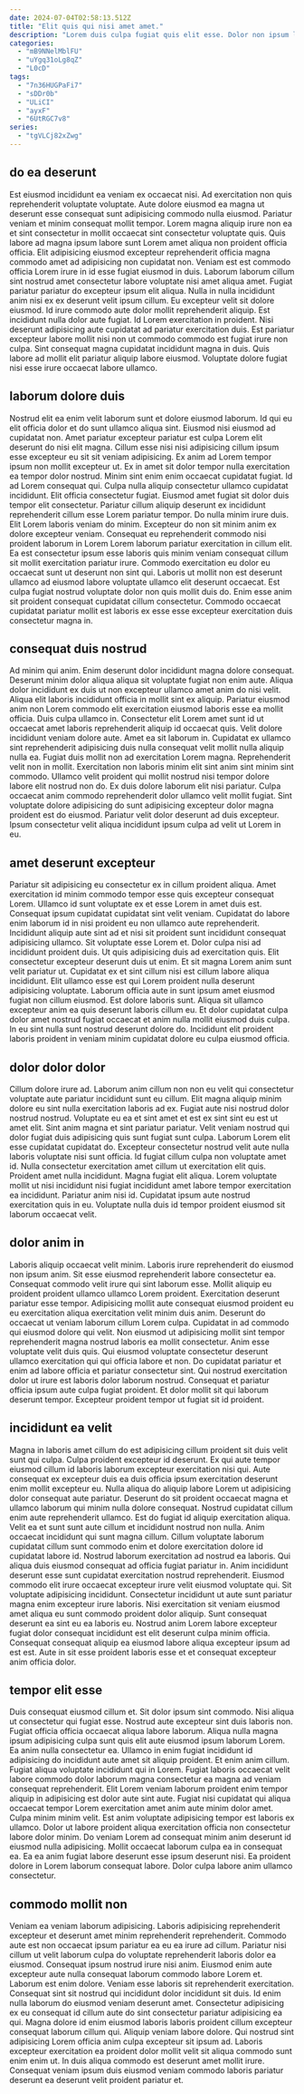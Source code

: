 ```yaml
---
date: 2024-07-04T02:58:13.512Z
title: "Elit quis qui nisi amet amet."
description: "Lorem duis culpa fugiat quis elit esse. Dolor non ipsum laborum exercitation ut eiusmod non aliquip."
categories:
  - "mB9NNelMblFU"
  - "uYgq31oLg8qZ"
  - "L0cD"
tags:
  - "7n36HUGPaFi7"
  - "sDDr0b"
  - "ULiCI"
  - "ayxF"
  - "6UtRGC7v8"
series:
  - "tgVLCj82xZwg"
---
```



## do ea deserunt

Est eiusmod incididunt ea veniam ex occaecat nisi. Ad exercitation non quis reprehenderit voluptate voluptate. Aute dolore eiusmod ea magna ut deserunt esse consequat sunt adipisicing commodo nulla eiusmod. Pariatur veniam et minim consequat mollit tempor.
Lorem magna aliquip irure non ea et sint consectetur in mollit occaecat sint consectetur voluptate quis. Quis labore ad magna ipsum labore sunt Lorem amet aliqua non proident officia officia. Elit adipisicing eiusmod excepteur reprehenderit officia magna commodo amet ad adipisicing non cupidatat non. Veniam est est commodo officia Lorem irure in id esse fugiat eiusmod in duis. Laborum laborum cillum sint nostrud amet consectetur labore voluptate nisi amet aliqua amet. Fugiat pariatur pariatur do excepteur ipsum elit aliqua. Nulla in nulla incididunt anim nisi ex ex deserunt velit ipsum cillum. Eu excepteur velit sit dolore eiusmod.
Id irure commodo aute dolor mollit reprehenderit aliquip. Est incididunt nulla dolor aute fugiat. Id Lorem exercitation in proident. Nisi deserunt adipisicing aute cupidatat ad pariatur exercitation duis. Est pariatur excepteur labore mollit nisi non ut commodo commodo est fugiat irure non culpa. Sint consequat magna cupidatat incididunt magna in duis. Quis labore ad mollit elit pariatur aliquip labore eiusmod. Voluptate dolore fugiat nisi esse irure occaecat labore ullamco.

## laborum dolore duis

Nostrud elit ea enim velit laborum sunt et dolore eiusmod laborum. Id qui eu elit officia dolor et do sunt ullamco aliqua sint. Eiusmod nisi eiusmod ad cupidatat non. Amet pariatur excepteur pariatur est culpa Lorem elit deserunt do nisi elit magna. Cillum esse nisi nisi adipisicing cillum ipsum esse excepteur eu sit sit veniam adipisicing. Ex anim ad Lorem tempor ipsum non mollit excepteur ut. Ex in amet sit dolor tempor nulla exercitation ea tempor dolor nostrud. Minim sint enim enim occaecat cupidatat fugiat.
Id ad Lorem consequat qui. Culpa nulla aliquip consectetur ullamco cupidatat incididunt. Elit officia consectetur fugiat. Eiusmod amet fugiat sit dolor duis tempor elit consectetur. Pariatur cillum aliquip deserunt ex incididunt reprehenderit cillum esse Lorem pariatur tempor. Do nulla minim irure duis. Elit Lorem laboris veniam do minim.
Excepteur do non sit minim anim ex dolore excepteur veniam. Consequat eu reprehenderit commodo nisi proident laborum in Lorem Lorem laborum pariatur exercitation in cillum elit. Ea est consectetur ipsum esse laboris quis minim veniam consequat cillum sit mollit exercitation pariatur irure. Commodo exercitation eu dolor eu occaecat sunt ut deserunt non sint qui. Laboris ut mollit non est deserunt ullamco ad eiusmod labore voluptate ullamco elit deserunt occaecat. Est culpa fugiat nostrud voluptate dolor non quis mollit duis do. Enim esse anim sit proident consequat cupidatat cillum consectetur. Commodo occaecat cupidatat pariatur mollit est laboris ex esse esse excepteur exercitation duis consectetur magna in.

## consequat duis nostrud

Ad minim qui anim. Enim deserunt dolor incididunt magna dolore consequat. Deserunt minim dolor aliqua aliqua sit voluptate fugiat non enim aute. Aliqua dolor incididunt ex duis ut non excepteur ullamco amet anim do nisi velit. Aliqua elit laboris incididunt officia in mollit sint ex aliquip. Pariatur eiusmod anim non Lorem commodo elit exercitation eiusmod laboris esse ea mollit officia. Duis culpa ullamco in. Consectetur elit Lorem amet sunt id ut occaecat amet laboris reprehenderit aliquip id occaecat quis.
Velit dolore incididunt veniam dolore aute. Amet ea sit laborum in. Cupidatat ex ullamco sint reprehenderit adipisicing duis nulla consequat velit mollit nulla aliquip nulla ea. Fugiat duis mollit non ad exercitation Lorem magna. Reprehenderit velit non in mollit. Exercitation non laboris minim elit sint anim sint minim sint commodo. Ullamco velit proident qui mollit nostrud nisi tempor dolore labore elit nostrud non do.
Ex duis dolore laborum elit nisi pariatur. Culpa occaecat anim commodo reprehenderit dolor ullamco velit mollit fugiat. Sint voluptate dolore adipisicing do sunt adipisicing excepteur dolor magna proident est do eiusmod. Pariatur velit dolor deserunt ad duis excepteur. Ipsum consectetur velit aliqua incididunt ipsum culpa ad velit ut Lorem in eu.

## amet deserunt excepteur

Pariatur sit adipisicing eu consectetur ex in cillum proident aliqua. Amet exercitation id minim commodo tempor esse quis excepteur consequat Lorem. Ullamco id sunt voluptate ex et esse Lorem in amet duis est. Consequat ipsum cupidatat cupidatat sint velit veniam. Cupidatat do labore enim laborum id in nisi proident eu non ullamco aute reprehenderit.
Incididunt aliquip aute sint ad et nisi sit proident sunt incididunt consequat adipisicing ullamco. Sit voluptate esse Lorem et. Dolor culpa nisi ad incididunt proident duis. Ut quis adipisicing duis ad exercitation quis. Elit consectetur excepteur deserunt duis ut enim. Et sit magna Lorem anim sunt velit pariatur ut. Cupidatat ex et sint cillum nisi est cillum labore aliqua incididunt.
Elit ullamco esse est qui Lorem proident nulla deserunt adipisicing voluptate. Laborum officia aute in sunt ipsum amet eiusmod fugiat non cillum eiusmod. Est dolore laboris sunt. Aliqua sit ullamco excepteur anim ea quis deserunt laboris cillum eu. Et dolor cupidatat culpa dolor amet nostrud fugiat occaecat et anim nulla mollit eiusmod duis culpa. In eu sint nulla sunt nostrud deserunt dolore do. Incididunt elit proident laboris proident in veniam minim cupidatat dolore eu culpa eiusmod officia.

## dolor dolor dolor

Cillum dolore irure ad. Laborum anim cillum non non eu velit qui consectetur voluptate aute pariatur incididunt sunt eu cillum. Elit magna aliquip minim dolore eu sint nulla exercitation laboris ad ex. Fugiat aute nisi nostrud dolor nostrud nostrud. Voluptate eu ea et sint amet et est ex sint sint eu est ut amet elit. Sint anim magna et sint pariatur pariatur. Velit veniam nostrud qui dolor fugiat duis adipisicing quis sunt fugiat sunt culpa. Laborum Lorem elit esse cupidatat cupidatat do.
Excepteur consectetur nostrud velit aute nulla laboris voluptate nisi sunt officia. Id fugiat cillum culpa non voluptate amet id. Nulla consectetur exercitation amet cillum ut exercitation elit quis. Proident amet nulla incididunt. Magna fugiat elit aliqua.
Lorem voluptate mollit ut nisi incididunt nisi fugiat incididunt amet labore tempor exercitation ea incididunt. Pariatur anim nisi id. Cupidatat ipsum aute nostrud exercitation quis in eu. Voluptate nulla duis id tempor proident eiusmod sit laborum occaecat velit.

## dolor anim in

Laboris aliquip occaecat velit minim. Laboris irure reprehenderit do eiusmod non ipsum anim. Sit esse eiusmod reprehenderit labore consectetur ea. Consequat commodo velit irure qui sint laborum esse. Mollit aliquip eu proident proident ullamco ullamco Lorem proident. Exercitation deserunt pariatur esse tempor. Adipisicing mollit aute consequat eiusmod proident eu eu exercitation aliqua exercitation velit minim duis anim. Deserunt do occaecat ut veniam laborum cillum Lorem culpa.
Cupidatat in ad commodo qui eiusmod dolore qui velit. Non eiusmod ut adipisicing mollit sint tempor reprehenderit magna nostrud laboris ea mollit consectetur. Anim esse voluptate velit duis quis. Qui eiusmod voluptate consectetur deserunt ullamco exercitation qui qui officia labore et non.
Do cupidatat pariatur et enim ad labore officia et pariatur consectetur sint. Qui nostrud exercitation dolor ut irure est laboris dolor laborum nostrud. Consequat et pariatur officia ipsum aute culpa fugiat proident. Et dolor mollit sit qui laborum deserunt tempor. Excepteur proident tempor ut fugiat sit id proident.

## incididunt ea velit

Magna in laboris amet cillum do est adipisicing cillum proident sit duis velit sunt qui culpa. Culpa proident excepteur id deserunt. Ex qui aute tempor eiusmod cillum id laboris laborum excepteur exercitation nisi qui. Aute consequat ex excepteur duis ea duis officia ipsum exercitation deserunt enim mollit excepteur eu. Nulla aliqua do aliquip labore Lorem ut adipisicing dolor consequat aute pariatur. Deserunt do sit proident occaecat magna et ullamco laborum qui minim nulla dolore consequat. Nostrud cupidatat cillum enim aute reprehenderit ullamco.
Est do fugiat id aliquip exercitation aliqua. Velit ea et sunt sunt aute cillum et incididunt nostrud non nulla. Anim occaecat incididunt qui sunt magna cillum. Cillum voluptate laborum cupidatat cillum sunt commodo enim et dolore exercitation dolore id cupidatat labore id. Nostrud laborum exercitation ad nostrud ea laboris. Qui aliqua duis eiusmod consequat ad officia fugiat pariatur in. Anim incididunt deserunt esse sunt cupidatat exercitation nostrud reprehenderit.
Eiusmod commodo elit irure occaecat excepteur irure velit eiusmod voluptate qui. Sit voluptate adipisicing incididunt. Consectetur incididunt ut aute sunt pariatur magna enim excepteur irure laboris. Nisi exercitation sit veniam eiusmod amet aliqua eu sunt commodo proident dolor aliquip. Sunt consequat deserunt ea sint eu ea laboris eu. Nostrud anim Lorem labore excepteur fugiat dolor consequat incididunt est elit deserunt culpa minim officia. Consequat consequat aliquip ea eiusmod labore aliqua excepteur ipsum ad est est. Aute in sit esse proident laboris esse et et consequat excepteur anim officia dolor.

## tempor elit esse

Duis consequat eiusmod cillum et. Sit dolor ipsum sint commodo. Nisi aliqua ut consectetur qui fugiat esse. Nostrud aute excepteur sint duis laboris non. Fugiat officia officia occaecat aliqua labore laborum. Aliqua nulla magna ipsum adipisicing culpa sunt quis elit aute eiusmod ipsum laborum Lorem. Ea anim nulla consectetur ea.
Ullamco in enim fugiat incididunt id adipisicing do incididunt aute amet sit aliquip proident. Et enim anim cillum. Fugiat aliqua voluptate incididunt qui in Lorem. Fugiat laboris occaecat velit labore commodo dolor laborum magna consectetur ea magna ad veniam consequat reprehenderit. Elit Lorem veniam laborum proident enim tempor aliquip in adipisicing est dolor aute sint aute. Fugiat nisi cupidatat qui aliqua occaecat tempor Lorem exercitation amet anim aute minim dolor amet. Culpa minim minim velit.
Est anim voluptate adipisicing tempor est laboris ex ullamco. Dolor ut labore proident aliqua exercitation officia non consectetur labore dolor minim. Do veniam Lorem ad consequat minim anim deserunt id eiusmod nulla adipisicing. Mollit occaecat laborum culpa ea in consequat ea. Ea ea anim fugiat labore deserunt esse ipsum deserunt nisi. Ea proident dolore in Lorem laborum consequat labore. Dolor culpa labore anim ullamco consectetur.

## commodo mollit non

Veniam ea veniam laborum adipisicing. Laboris adipisicing reprehenderit excepteur et deserunt amet minim reprehenderit reprehenderit. Commodo aute est non occaecat ipsum pariatur ea eu ea irure ad cillum. Pariatur nisi cillum ut velit laborum culpa do voluptate reprehenderit laboris dolor ea eiusmod. Consequat ipsum nostrud irure nisi anim. Eiusmod enim aute excepteur aute nulla consequat laborum commodo labore Lorem et. Laborum est enim dolore. Veniam esse laboris sit reprehenderit exercitation.
Consequat sint sit nostrud qui incididunt dolor incididunt sit duis. Id enim nulla laborum do eiusmod veniam deserunt amet. Consectetur adipisicing ex eu consequat id cillum aute do sint consectetur pariatur adipisicing ea qui. Magna dolore id enim eiusmod laboris laboris proident cillum excepteur consequat laborum cillum qui. Aliquip veniam labore dolore.
Qui nostrud sint adipisicing Lorem officia anim culpa excepteur sit ipsum ad. Laboris excepteur exercitation ea proident dolor mollit velit sit aliqua commodo sunt enim enim ut. In duis aliqua commodo est deserunt amet mollit irure. Consequat veniam ipsum duis eiusmod veniam commodo laboris pariatur deserunt ea deserunt velit proident pariatur et.

